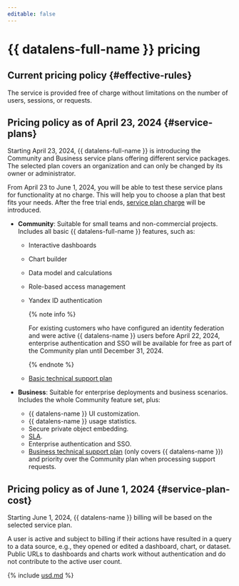 ```yaml
---
editable: false
---
```


# {{ datalens-full-name }} pricing


## Current pricing policy {#effective-rules}

The service is provided free of charge without limitations on the number of users, sessions, or requests.

## Pricing policy as of April 23, 2024 {#service-plans}

Starting April 23, 2024, {{ datalens-full-name }} is introducing the Community and Business service plans offering different service packages. The selected plan covers an organization and can only be changed by its owner or administrator.

From April 23 to June 1, 2024, you will be able to test these service plans for functionality at no charge. This will help you to choose a plan that best fits your needs. After the free trial ends, [service plan charge](#service-plan-cost) will be introduced.

* **Community**: Suitable for small teams and non-commercial projects. Includes all basic {{ datalens-full-name }} features, such as:
   * Interactive dashboards
   * Chart builder
   * Data model and calculations
   * Role-based access management
   * Yandex ID authentication

        {% note info %}

        For existing customers who have configured an identity federation and were active {{ datalens-name }} users before April 22, 2024, enterprise authentication and SSO will be available for free as part of the Community plan until December 31, 2024.

        {% endnote %}

   * [Basic technical support plan](../support/pricing.md#base)

* **Business**: Suitable for enterprise deployments and business scenarios. Includes the whole Community feature set, plus:
    * {{ datalens-name }} UI customization.
    * {{ datalens-name }} usage statistics.
    * Secure private object embedding.
    * [SLA](https://yandex.com/legal/cloud_sla_datalens).
    * Enterprise authentication and SSO.
    * [Business technical support plan](../support/pricing.md#business) (only covers {{ datalens-name }}) and priority over the Community plan when processing support requests.

## Pricing policy as of June 1, 2024 {#service-plan-cost}

Starting June 1, 2024, {{ datalens-name }} billing will be based on the selected service plan.

A user is active and subject to billing if their actions have resulted in a query to a data source, e.g., they opened or edited a dashboard, chart, or dataset. Public URLs to dashboards and charts work without authentication and do not contribute to the active user count.




{% include [usd.md](../_pricing/datalens/usd.md) %}
